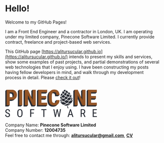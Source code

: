 # Hello!

Welcome to my GitHub Pages!

I am a Front End Engineer and a contractor in London, UK. I am operating under my limited company, Pinecone Software Limited. I currently provide contract, freelance and project-based web services.

This GitHub page [https://alitursucular.github.io](https://alitursucular.github.io/) intends to present my skills and services, show some examples of past projects, and partial demonstrations of several web technologies that I enjoy using. I have been constructing my posts having fellow developers in mind, and walk through my development process in detail. Please [check it out](https://alitursucular.github.io/)!<br/><br/>

<img src="assets/images/pinecone-software-limited-logo.png" width="300">

Company Name: **Pinecone Software Limited**<br/>
Company Number: **12004735**<br/>
Feel free to contact me through: **alitursucular@gmail.com**, **[CV](assets/docs/alitursucular-front-end-engineer-cv.pdf)**
